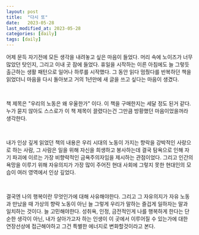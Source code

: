 ```yaml
---
layout: post
title:  "다시 또"
date:   2023-05-28
last_modified_at: 2023-05-28
categories: [daily]
tags: [daily]
---
```


어제 문득 자기전에 모든 생각을 내려놓고 싶은 마음이 들었다. 머리 속에 노이즈가 너무 많았던 탓인지, 
그리고 이내 곳 잠에 들었다. 휴일을 시작하는 이른 아침에도 늘 그렇듯 출근하는 생활 패턴으로 일어나
하루를 시작했다. 그 동안 읽다 멈췄다를 반복하던 책을 읽었더니 마음을 다시 돌아보고 거의 1년만에
새 글을 쓰고 싶다는 마음이 생겼다.

<br/>

책 제목은 "우리의 노동은 왜 우울한가" 이다. 이 책을 구매한지는 세달 정도 된거 같다. 누가 묻지 않아도
스스로가 이 책 제목이 끌렸다는건 그만큼 방황했던 마음이었을꺼라 생각한다. 

<br/>

내가 인상 깊게 읽었던 책의 내용은 우리 시대의 노동이 가지는 향락을 강박적인 사랑으로 하는 사람, 
그 사람은 일을 위해 자신을 희생하고 봉사하는데 결국 탐욕으로 인해 자기 파괴에 이르는 가장 비향락적인 
금욕주의자임을 제시하는 관점이었다. 그리고 인간의 욕망을 이루기 위해 자유의지가 가장 많이 주어진 현대 사회에 
그렇지 못한 현대인의 모습이 여러 영역에서 인상 깊었다. 

<br/>

결국엔 나의 행복이란 무엇인가에 대해 사유해야한다. 그리고 그 자유의지가 자유 노동과 만났을 때 가상의 향락 노동이 
아닌 늘 그렇게 우리가 말하는 즐겁게 일하자는 말과 일치하는 것이다. 늘 고민해야한다. 성취욕, 인정, 금전적인게 
나를 행복하게 한다는 단순한 생각이 아닌, 내가 살아가고자 하는 인생이 이 곳에서 이루어질 수 있는가에 대한 연장선상에
접근해야하고 그건 특별한 에너지로 변화할것이라고 본다.

